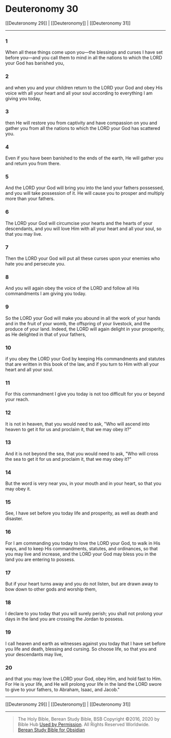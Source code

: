 # Deuteronomy 30

[[Deuteronomy 29]] | [[Deuteronomy]] | [[Deuteronomy 31]]

---

### 1
When all these things come upon you—the blessings and curses I have set before you—and you call them to mind in all the nations to which the LORD your God has banished you,

### 2
and when you and your children return to the LORD your God and obey His voice with all your heart and all your soul according to everything I am giving you today,

### 3
then He will restore you from captivity and have compassion on you and gather you from all the nations to which the LORD your God has scattered you.

### 4
Even if you have been banished to the ends of the earth, He will gather you and return you from there.

### 5
And the LORD your God will bring you into the land your fathers possessed, and you will take possession of it. He will cause you to prosper and multiply more than your fathers.

### 6
The LORD your God will circumcise your hearts and the hearts of your descendants, and you will love Him with all your heart and all your soul, so that you may live.

### 7
Then the LORD your God will put all these curses upon your enemies who hate you and persecute you.

### 8
And you will again obey the voice of the LORD and follow all His commandments I am giving you today.

### 9
So the LORD your God will make you abound in all the work of your hands and in the fruit of your womb, the offspring of your livestock, and the produce of your land. Indeed, the LORD will again delight in your prosperity, as He delighted in that of your fathers,

### 10
if you obey the LORD your God by keeping His commandments and statutes that are written in this book of the law, and if you turn to Him with all your heart and all your soul.

### 11
For this commandment I give you today is not too difficult for you or beyond your reach.

### 12
It is not in heaven, that you would need to ask, "Who will ascend into heaven to get it for us and proclaim it, that we may obey it?"

### 13
And it is not beyond the sea, that you would need to ask, "Who will cross the sea to get it for us and proclaim it, that we may obey it?"

### 14
But the word is very near you, in your mouth and in your heart, so that you may obey it.

### 15
See, I have set before you today life and prosperity, as well as death and disaster.

### 16
For I am commanding you today to love the LORD your God, to walk in His ways, and to keep His commandments, statutes, and ordinances, so that you may live and increase, and the LORD your God may bless you in the land you are entering to possess.

### 17
But if your heart turns away and you do not listen, but are drawn away to bow down to other gods and worship them,

### 18
I declare to you today that you will surely perish; you shall not prolong your days in the land you are crossing the Jordan to possess.

### 19
I call heaven and earth as witnesses against you today that I have set before you life and death, blessing and cursing. So choose life, so that you and your descendants may live,

### 20
and that you may love the LORD your God, obey Him, and hold fast to Him. For He is your life, and He will prolong your life in the land the LORD swore to give to your fathers, to Abraham, Isaac, and Jacob."

---

[[Deuteronomy 29]] | [[Deuteronomy]] | [[Deuteronomy 31]]

---

> The Holy Bible, Berean Study Bible, BSB
> Copyright &copy;2016, 2020 by Bible Hub
> [Used by Permission](https://berean.bible/terms.htm). All Rights Reserved Worldwide.
> [Berean Study Bible for Obsidian](https://github.com/gapmiss/berean-study-bible-for-obsidian)</small>

